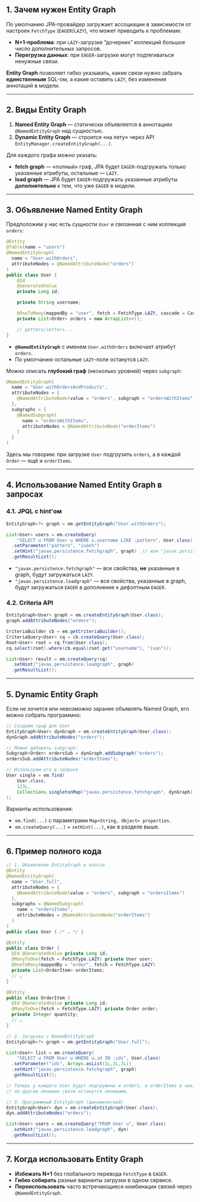 
## 1. Зачем нужен Entity Graph

По умолчанию JPA-провайдер загружает ассоциации в зависимости от настроек `FetchType` (`EAGER`/`LAZY`), что может приводить к проблемам:

* **N+1-проблема**: при `LAZY`-загрузке “дочерних” коллекций большое число дополнительных запросов.
* **Перегрузка данных**: при `EAGER`-загрузке могут подтягиваться ненужные связи.

**Entity Graph** позволяет гибко указывать, какие связи нужно забрать **единственным** SQL-ом, а какие оставить `LAZY`, без изменения аннотаций в модели.

---

## 2. Виды Entity Graph

1. **Named Entity Graph** — статически объявляется в аннотациях `@NamedEntityGraph` над сущностью.
2. **Dynamic Entity Graph** — строится «на лету» через API `EntityManager.createEntityGraph(...)`.

Для каждого графа можно указать:

* **fetch graph** — «полный» граф, JPA будет `EAGER`-подгружать только указанные атрибуты, остальные — `LAZY`.
* **load graph** — JPA будет `EAGER`-подгружать указанные атрибуты **дополнительно** к тем, что уже `EAGER` в модели.

---

## 3. Объявление Named Entity Graph

Предположим у нас есть сущности `User` и связанная с ним коллекция `orders`:

```java
@Entity
@Table(name = "users")
@NamedEntityGraph(
  name = "User.withOrders",
  attributeNodes = @NamedAttributeNode("orders")
)
public class User {
    @Id
    @GeneratedValue
    private Long id;

    private String username;

    @OneToMany(mappedBy = "user", fetch = FetchType.LAZY, cascade = CascadeType.ALL)
    private List<Order> orders = new ArrayList<>();

    // getters/setters...
}
```

* **`@NamedEntityGraph`** с именем `User.withOrders` включает атрибут `orders`.
* По умолчанию остальные `LAZY`-поле останутся `LAZY`.

Можно описать **глубокий граф** (несколько уровней) через `subgraph`:

```java
@NamedEntityGraph(
  name = "User.withOrdersAndProducts",
  attributeNodes = {
    @NamedAttributeNode(value = "orders", subgraph = "ordersWithItems")
  },
  subgraphs = {
    @NamedSubgraph(
      name = "ordersWithItems",
      attributeNodes = @NamedAttributeNode("orderItems")
    )
  }
)
```

Здесь мы говорим: при загрузке `User` подгрузить `orders`, а в каждой `Order` — ещё и `orderItems`.

---

## 4. Использование Named Entity Graph в запросах

### 4.1. JPQL с hint’ом

```java
EntityGraph<?> graph = em.getEntityGraph("User.withOrders");

List<User> users = em.createQuery(
    "SELECT u FROM User u WHERE u.username LIKE :pattern", User.class)
  .setParameter("pattern", "ivan%")
  .setHint("javax.persistence.fetchgraph", graph)  // или "javax.persistence.loadgraph"
  .getResultList();
```

* `"javax.persistence.fetchgraph"` — все свойства, **не** указанные в graph, будут загружаться `LAZY`.
* `"javax.persistence.loadgraph"` — все свойства, указанные в graph, будут загружаться `EAGER` в дополнение к дефолтным `EAGER`.

### 4.2. Criteria API

```java
EntityGraph<User> graph = em.createEntityGraph(User.class);
graph.addAttributeNodes("orders");

CriteriaBuilder cb = em.getCriteriaBuilder();
CriteriaQuery<User> cq = cb.createQuery(User.class);
Root<User> root = cq.from(User.class);
cq.select(root).where(cb.equal(root.get("username"), "ivan"));

List<User> result = em.createQuery(cq)
  .setHint("javax.persistence.loadgraph", graph)
  .getResultList();
```

---

## 5. Dynamic Entity Graph

Если не хочется или невозможно заранее объявлять Named Graph, его можно собрать программно:

```java
// Создаём граф для User
EntityGraph<User> dynGraph = em.createEntityGraph(User.class);
dynGraph.addAttributeNodes("orders");

// Можно добавить subgraph:
Subgraph<Order> ordersSub = dynGraph.addSubgraph("orders");
ordersSub.addAttributeNodes("orderItems");

// Используем его в запросе
User single = em.find(
    User.class, 
    123L, 
    Collections.singletonMap("javax.persistence.fetchgraph", dynGraph)
);
```

Варианты использования:

* `em.find(...)` с параметрами `Map<String, Object> properties`.
* `em.createQuery(...)` + `setHint(...)`, как в разделе выше.

---

## 6. Пример полного кода

```java
// 1. Объявление EntityGraph в классе
@Entity
@NamedEntityGraph(
  name = "User.full",
  attributeNodes = {
    @NamedAttributeNode(value = "orders", subgraph = "ordersItems")
  },
  subgraphs = @NamedSubgraph(
    name = "ordersItems",
    attributeNodes = @NamedAttributeNode("orderItems")
  )
)
public class User { /* … */ }

@Entity
public class Order {
  @Id @GeneratedValue private Long id;
  @ManyToOne(fetch = FetchType.LAZY) private User user;
  @OneToMany(mappedBy = "order", fetch = FetchType.LAZY)
  private List<OrderItem> orderItems;
  // …
}

@Entity
public class OrderItem {
  @Id @GeneratedValue private Long id;
  @ManyToOne(fetch = FetchType.LAZY) private Order order;
  private Integer quantity;
  // …
}

// 2. Загрузка с NamedEntityGraph
EntityGraph<?> graph = em.getEntityGraph("User.full");

List<User> list = em.createQuery(
    "SELECT u FROM User u WHERE u.id IN :ids", User.class)
  .setParameter("ids", Arrays.asList(1L,2L,3L))
  .setHint("javax.persistence.fetchgraph", graph)
  .getResultList();

// Теперь у каждого User будут подгружены и orders, и orderItems в них,
// но другие ленивые связи останутся ленивыми.

// 3. Программный EntityGraph (динамический)
EntityGraph<User> dyn = em.createEntityGraph(User.class);
dyn.addAttributeNodes("orders");

List<User> users = em.createQuery("FROM User u", User.class)
  .setHint("javax.persistence.loadgraph", dyn)
  .getResultList();
```

---

## 7. Когда использовать Entity Graph

* **Избежать N+1** без глобального перевода `FetchType` в `EAGER`.
* **Гибко собирать** разные варианты загрузки в одном сервисе.
* **Переиспользовать** часто встречающиеся комбинации связей через `@NamedEntityGraph`.
